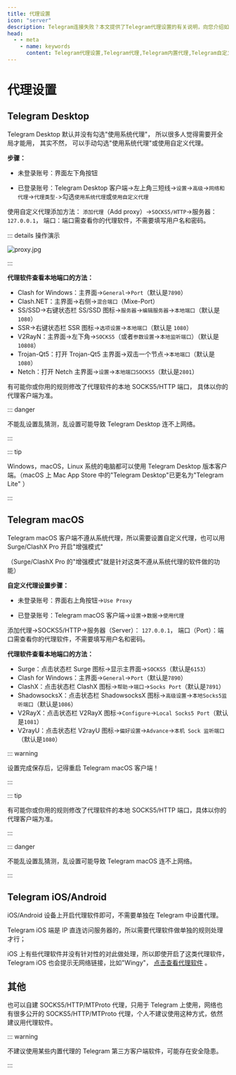 ```yaml
---
title: 代理设置
icon: "server"
description: Telegram连接失败？本文提供了Telegram代理设置的有关说明，向您介绍如何修改Telegram代理设置，添加内置代理。访问TGwiki - Telegram知识库，了解更多Telegram使用技巧。
head:
  - - meta
    - name: keywords
      content: Telegram代理设置,Telegram代理,Telegram内置代理,Telegram自定义代理,TG代理设置,TG代理,TG内置代理,TG自定义代理,电报代理设置,电报代理,电报内置代理,电报自定义代理,Telegram设置,TGwiki,Telegram知识库
---
```


# 代理设置

## Telegram Desktop

Telegram Desktop 默认并没有勾选"使用系统代理"， 所以很多人觉得需要开全局才能用， 其实不然， 可以手动勾选"使用系统代理"或使用自定义代理。

**步骤：**

- 未登录账号：界面左下角按钮

- 已登录账号：Telegram Desktop 客户端->左上角三短线->`设置`->`高级`->`网络和代理`->`代理类型-`>勾选`使用系统代理`或`使用自定义代理`

使用自定义代理添加方法： `添加代理`（Add proxy）->`SOCKS5/HTTP`->服务器： `127.0.0.1`， 端口：端口需查看你的代理软件，不需要填写用户名和密码。

::: details 操作演示

![proxy.jpg](https://s2.loli.net/2024/01/27/hDALxbZoXgUQWEr.jpg)

:::

**代理软件查看本地端口的方法：**

- Clash for Windows：主界面->`General`->`Port`（默认是`7890`）
- Clash.NET：主界面->右侧->`混合端口`（Mixe-Port）
- SS/SSD->右键状态栏 SS/SSD 图标->`服务器`->`编辑服务器`->`本地端口`（默认是`1080`）
- SSR->右键状态栏 SSR 图标->`选项设置`->`本地端口`（默认是 `1080`）
- V2RayN：主界面->左下角->`SOCKS5`（或者`参数设置`->`本地监听端口`）（默认是`10808`）
- Trojan-Qt5：打开 Trojan-Qt5 主界面->双击一个节点->`本地端口`（默认是`1080`）
- Netch：打开 Netch 主界面->`设置`->`本地端口SOCKS5`（默认是`2801`）

有可能你或你用的规则修改了代理软件的本地 SOCKS5/HTTP 端口， 具体以你的代理客户端为准。

::: danger

不能乱设置乱猜测，乱设置可能导致 Telegram Desktop 连不上网络。

:::

::: tip

Windows，macOS，Linux 系统的电脑都可以使用 Telegram Desktop 版本客户端。（macOS 上 Mac App Store 中的"Telegram Desktop"已更名为"Telegram Lite" ）

:::

## Telegram macOS

Telegram macOS 客户端不遵从系统代理，所以需要设置自定义代理，也可以用 Surge/ClashX Pro 开启"增强模式"

（Surge/ClashX Pro 的"增强模式"就是针对这类不遵从系统代理的软件做的功能）

**自定义代理设置步骤：**

- 未登录账号：界面右上角按钮->`Use Proxy`

- 已登录账号：Telegram macOS 客户端->`设置`->`数据`->`使用代理`

添加代理->SOCKS5/HTTP->服务器（Server）： `127.0.0.1`， 端口（Port）：端口需查看你的代理软件，不需要填写用户名和密码。

**代理软件查看本地端口的方法：**

- Surge：点击状态栏 Surge 图标->显示主界面->`SOCKS5`（默认是`6153`）
- Clash for Windows：主界面->`General`->`Port`（默认是`7890`）
- ClashX：点击状态栏 ClashX 图标->`帮助`->`端口`->`Socks Port`（默认是`7891`）
- ShadowsocksX：点击状态栏 ShadowsocksX 图标->`高级设置`->`本地Socks5监听端口`（默认是`1086`）
- V2RayX：点击状态栏 V2RayX 图标->`Configure`->`Local Socks5 Port`（默认是`1081`）
- V2rayU：点击状态栏 V2rayU 图标->`偏好设置`->`Advance`->`本机 Sock 监听端口`（默认是`1080`）

::: warning

设置完成保存后，记得重启 Telegram macOS 客户端！

:::

::: tip

有可能你或你用的规则修改了代理软件的本地 SOCKS5/HTTP 端口，具体以你的代理客户端为准。

:::

::: danger

不能乱设置乱猜测，乱设置可能导致 Telegram macOS 连不上网络。

:::

## Telegram iOS/Android

iOS/Android 设备上开启代理软件即可，不需要单独在 Telegram 中设置代理。

Telegram iOS 端是 IP 直连访问服务器的，所以需要代理软件做单独的规则处理才行；

iOS 上有些代理软件并没有针对性的对此做处理，所以即使开启了这类代理软件，Telegram iOS 也会提示无网络链接，比如"Wingy"， [点击查看代理软件](https://congcong0806.github.io/2018/04/20/SS) 。

## 其他

也可以自建 SOCKS5/HTTP/MTProto 代理，只用于 Telegram 上使用，网络也有很多公开的 SOCKS5/HTTP/MTProto 代理，个人不建议使用这种方式，依然建议用代理软件。

::: warning

不建议使用某些内置代理的 Telegram 第三方客户端软件，可能存在安全隐患。

:::
